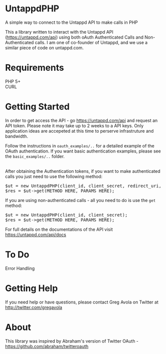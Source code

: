 UntappdPHP
==========

A simple way to connect to the Untappd API to make calls in PHP

This a library written to interact with the Untappd API (https://untappd.com/api) using both oAuth Authenticated Calls and Non-Authenticated calls. I am one of co-founder of Untappd, and we use a similar piece of code on untappd.com.<br />

# Requirements
PHP 5+<br />
CURL<br />

# Getting Started
In order to get access the API - go https://untappd.com/api and request an API token. Please note it may take up to 2 weeks to a API keys. Only application ideas are accepeted at this time to perserve infrastruture and bandwidth.

Follow the instructions in <code>oauth_examples/..</code> for a detailed example of the OAuth authentication. If you want basic authentication examples, please see the <code>basic_examples/..</code> folder.

<br />After obtaining the Authentication tokens, if you want to make authenticated calls you just need to use the following method:

<pre>
$ut = new UntappdPHP(client_id, client_secret, redirect_uri, acesss_token);
$res = $ut->get(METHOD_HERE, PARAMS_HERE);
</pre>

If you are using non-authenticated calls - all you need to do is use the <code>get</code> method:

<pre>
$ut = new UntappdPHP(client_id, client_secret);
$res = $ut->get(METHOD_HERE, PARAMS_HERE);
</pre>

For full details on the documentations of the API visit https://untappd.com/api/docs

# To Do
Error Handling

# Getting Help
If you need help or have questions, please contact Greg Avola on Twitter at http://twitter.com/gregavola

# About
This library was inspired by Abraham's version of Twitter OAuth - https://github.com/abraham/twitteroauth
